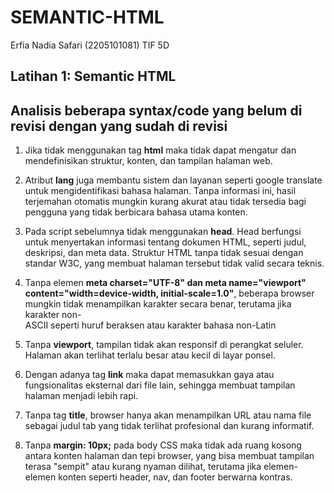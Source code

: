 # SEMANTIC-HTML
Erfia Nadia Safari (2205101081) TIF 5D

## Latihan 1: Semantic HTML

## Analisis beberapa syntax/code yang belum di revisi dengan yang sudah di revisi
1. Jika tidak menggunakan tag __html__ maka tidak dapat mengatur dan mendefinisikan struktur, konten, dan tampilan halaman web.
   
2. Atribut __lang__ juga membantu sistem dan layanan seperti google translate untuk mengidentifikasi bahasa halaman. Tanpa informasi ini, hasil terjemahan otomatis mungkin kurang akurat atau tidak tersedia bagi    
   pengguna yang tidak berbicara bahasa utama konten.
   
3. Pada script sebelumnya tidak menggunakan __head__. Head berfungsi untuk menyertakan informasi tentang dokumen HTML, seperti judul, deskripsi, dan meta data. Struktur HTML tanpa <head> tidak sesuai dengan            standar W3C, yang membuat halaman tersebut tidak valid secara teknis.

4. Tanpa elemen __meta charset="UTF-8" dan meta name="viewport" content="width=device-width, initial-scale=1.0"__, beberapa browser mungkin tidak menampilkan karakter secara benar, terutama jika karakter non-      
   ASCII seperti huruf beraksen atau karakter bahasa non-Latin
   
5. Tanpa __viewport__, tampilan tidak akan responsif di perangkat seluler. Halaman akan terlihat terlalu besar atau kecil di layar ponsel.

6. Dengan adanya tag __link__ maka dapat memasukkan gaya atau fungsionalitas eksternal dari file lain, sehingga membuat tampilan halaman menjadi lebih rapi.
   
7. Tanpa tag __title__, browser hanya akan menampilkan URL atau nama file sebagai judul tab yang tidak terlihat profesional dan kurang informatif.

8. Tanpa **margin: 10px;** pada body CSS maka tidak ada ruang kosong antara konten halaman dan tepi browser, yang bisa membuat tampilan terasa "sempit" atau kurang nyaman dilihat, terutama jika elemen-elemen
    konten seperti header, nav, dan footer berwarna kontras.
